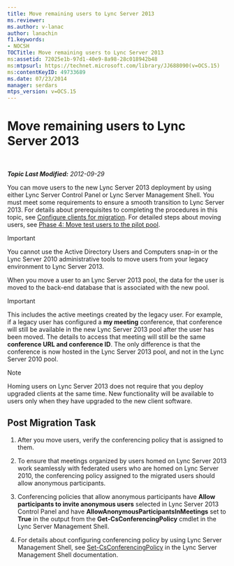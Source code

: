 ```yaml
---
title: Move remaining users to Lync Server 2013
ms.reviewer: 
ms.author: v-lanac
author: lanachin
f1.keywords:
- NOCSH
TOCTitle: Move remaining users to Lync Server 2013
ms:assetid: 72025e1b-97d1-40e9-8a98-28c018942b48
ms:mtpsurl: https://technet.microsoft.com/library/JJ688090(v=OCS.15)
ms:contentKeyID: 49733689
ms.date: 07/23/2014
manager: serdars
mtps_version: v=OCS.15
---
```


<div data-xmlns="http://www.w3.org/1999/xhtml">

<div class="topic" data-xmlns="http://www.w3.org/1999/xhtml" data-msxsl="urn:schemas-microsoft-com:xslt" data-cs="http://msdn.microsoft.com/">

<div data-asp="http://msdn2.microsoft.com/asp">

# Move remaining users to Lync Server 2013

</div>

<div id="mainSection">

<div id="mainBody">

<span> </span>

_**Topic Last Modified:** 2012-09-29_

You can move users to the new Lync Server 2013 deployment by using either Lync Server Control Panel or Lync Server Management Shell. You must meet some requirements to ensure a smooth transition to Lync Server 2013. For details about prerequisites to completing the procedures in this topic, see [Configure clients for migration](configure-clients-for-migration.md). For detailed steps about moving users, see [Phase 4: Move test users to the pilot pool](phase-4-move-test-users-to-the-pilot-pool.md).

<div>


> [!IMPORTANT]  
> You cannot use the Active Directory Users and Computers snap-in or the Lync Server 2010 administrative tools to move users from your legacy environment to Lync Server 2013.



</div>

When you move a user to an Lync Server 2013 pool, the data for the user is moved to the back-end database that is associated with the new pool.

<div>


> [!IMPORTANT]  
> This includes the active meetings created by the legacy user. For example, if a legacy user has configured a <STRONG>my meeting</STRONG> conference, that conference will still be available in the new Lync Server 2013 pool after the user has been moved. The details to access that meeting will still be the same <STRONG>conference URL and conference ID</STRONG>. The only difference is that the conference is now hosted in the Lync Server 2013 pool, and not in the Lync Server 2010 pool.



</div>

<div>


> [!NOTE]  
> Homing users on Lync Server 2013 does not require that you deploy upgraded clients at the same time. New functionality will be available to users only when they have upgraded to the new client software.



</div>

<div>

## Post Migration Task

1.  After you move users, verify the conferencing policy that is assigned to them.

2.  To ensure that meetings organized by users homed on Lync Server 2013 work seamlessly with federated users who are homed on Lync Server 2010, the conferencing policy assigned to the migrated users should allow anonymous participants.

3.  Conferencing policies that allow anonymous participants have **Allow participants to invite anonymous users** selected in Lync Server 2013 Control Panel and have **AllowAnonymousParticipantsInMeetings** set to **True** in the output from the **Get-CsConferencingPolicy** cmdlet in the Lync Server Management Shell.

4.  For details about configuring conferencing policy by using Lync Server Management Shell, see [Set-CsConferencingPolicy](https://docs.microsoft.com/powershell/module/skype/Set-CsConferencingPolicy) in the Lync Server Management Shell documentation.

</div>

</div>

<span> </span>

</div>

</div>

</div>


